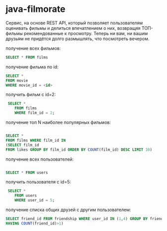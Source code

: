 # java-filmorate

Сервис, на основе REST API, который позволяет пользователям оценивать фильмы и делиться впечатлением о них, возвращяя ТОП-фильмы рекомендованные к просмотру.
Теперь ни вам, ни вашим друзьям не придётся долго размышлять, что посмотреть вечером.

получение всех фильмов:

```sql
SELECT * FROM films
```

получение фильма по id:
```sql
SELECT *
FROM movie
WHERE movie_id = <id>
```

получить фильм с id=2:
```sql
 SELECT *
    FROM films
    WHERE film_id = 2;

```


получение топ N наиболее популярных фильмов:

```sql

SELECT * 
FROM films WHERE film_id IN
(SELECT film_id 
FROM likes GROUP BY film_id ORDER BY COUNT(film_id) DESC LIMIT 10)
```

получение всех пользователей:

```sql

SELECT * FROM users
```

получить пользователя с id=5:
```sql
 SELECT *
    FROM users
    WHERE user_id = 5;


```

получение списка общих друзей с другим пользователем:
```sql
SELECT friend_id FROM friendship WHERE user_id IN (1,4) GROUP BY friend_id 
HAVING COUNT(friend_id)>1)
```

